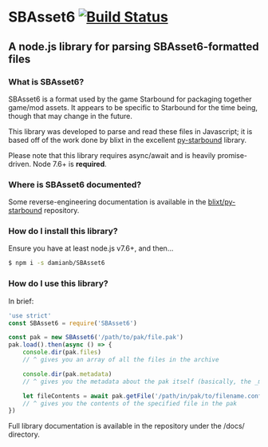# SBAsset6 [![Build Status](https://travis-ci.org/damianb/SBAsset6.svg?branch=master)](https://travis-ci.org/damianb/SBAsset6)

## A node.js library for parsing SBAsset6-formatted files

### What is SBAsset6?

SBAsset6 is a format used by the game Starbound for packaging together game/mod assets.
It appears to be specific to Starbound for the time being, though that may change in the future.

This library was developed to parse and read these files in Javascript; it is based off of the work done by blixt in the excellent [py-starbound](https://github.com/blixt/py-starbound) library.

Please note that this library requires async/await and is heavily promise-driven.  Node 7.6+ is **required**.

### Where is SBAsset6 documented?

Some reverse-engineering documentation is available in the [blixt/py-starbound](https://github.com/blixt/py-starbound/blob/master/FORMATS.md) repository.

### How do I install this library?

Ensure you have at least node.js v7.6+, and then...

``` bash
$ npm i -s damianb/SBAsset6
```

### How do I use this library?

In brief:

``` js
'use strict'
const SBAsset6 = require('SBAsset6')

const pak = new SBAsset6('/path/to/pak/file.pak')
pak.load().then(async () => {
	console.dir(pak.files)
	// ^ gives you an array of all the files in the archive

	console.dir(pak.metadata)
	// ^ gives you the metadata about the pak itself (basically, the _metadata file)

	let fileContents = await pak.getFile('/path/in/pak/to/filename.config')
	// ^ gives you the contents of the specified file in the pak
})

```

Full library documentation is available in the repository under the /docs/ directory.
